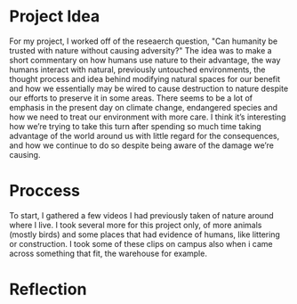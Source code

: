 # Project Idea
For my project, I worked off of the reseaerch question, "Can humanity be trusted with nature without causing adversity?" The idea was to make a short commentary on how humans use nature to their advantage, the way humans interact with natural, previously untouched environments, the thought process and idea behind modifying natural spaces for our benefit and how we essentially may be wired to cause destruction to nature despite our efforts to preserve it in some areas. There seems to be a lot of emphasis in the present day on climate change, endangered species and how we need to treat our environment with more care. I think it’s interesting how we’re trying to take this turn after spending so much time taking advantage of the world around us with little regard for the consequences, and how we continue to do so despite being aware of the damage we’re causing. 
# Proccess 
To start, I gathered a few videos I had previously taken of nature around where I live. I took several more for this project only, of more animals (mostly birds) and some places that had evidence of humans, like littering or construction. I took some of these clips on campus also when i came across something that fit, the warehouse for example. 
# Reflection

